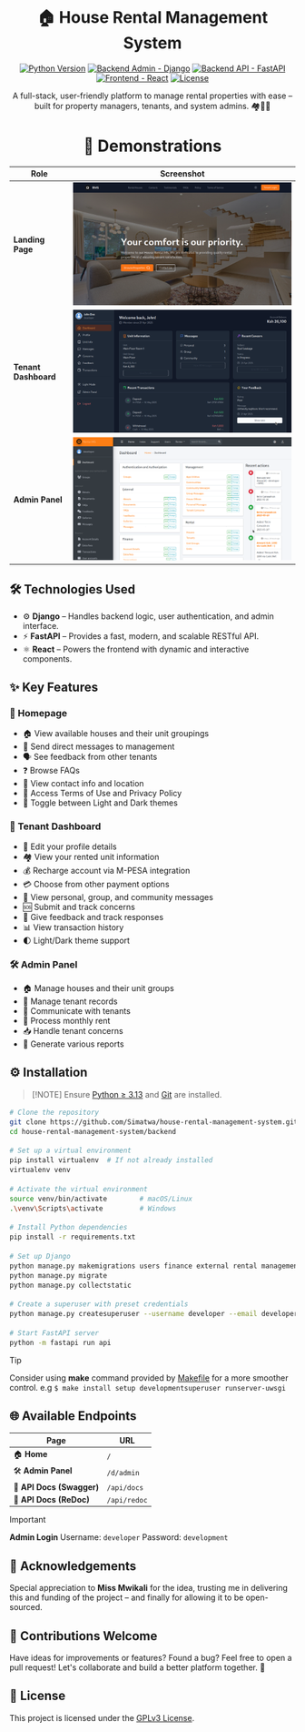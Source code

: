 <h1 align="center">🏠 House Rental Management System</h1>

<p align="center">
  <a href="#"><img alt="Python Version" src="https://img.shields.io/static/v1?logo=python&color=Blue&message=3.13&label=Python"/></a>
  <a href="#"><img alt="Backend Admin - Django" src="https://img.shields.io/static/v1?logo=django&color=Blue&message=Admin&label=Django"/></a>
  <a href="#"><img alt="Backend API - FastAPI" src="https://img.shields.io/static/v1?logo=fastapi&color=Blue&message=RestAPI&label=FastAPI"/></a>
  <a href="#"><img alt="Frontend - React" src="https://img.shields.io/static/v1?logo=react&color=Blue&message=Frontend&label=React"/></a>
  <a href="https://github.com/Simatwa/house-rental-management-system/blob/main/LICENSE"><img alt="License" src="https://img.shields.io/static/v1?logo=MIT&color=Blue&message=GPLv3&label=License"/></a>
</p>

<p align="center">
  A full-stack, user-friendly platform to manage rental properties with ease – built for property managers, tenants, and system admins. 🏘️💼📱
</p>


<h1 align="center">🚀 Demonstrations</h1>

| Role                 | Screenshot                              |
| -------------------- | --------------------------------------- |
| **Landing Page**     | ![Index page](assets/demo/index.png)    |
| **Tenant Dashboard** | ![Dashboard](assets/demo/dashboard.png) |
| **Admin Panel**      | ![Admin page](assets/demo/admin.png)    |


## 🛠 Technologies Used

* ⚙️ **Django** – Handles backend logic, user authentication, and admin interface.
* ⚡ **FastAPI** – Provides a fast, modern, and scalable RESTful API.
* ⚛️ **React** – Powers the frontend with dynamic and interactive components.


## ✨ Key Features

### 🏡 Homepage

* 🏠 View available houses and their unit groupings
* 💬 Send direct messages to management
* 🗣️ See feedback from other tenants
* ❓ Browse FAQs
* 📍 View contact info and location
* 📜 Access Terms of Use and Privacy Policy
* 🌙 Toggle between Light and Dark themes

### 👤 Tenant Dashboard

* 📝 Edit your profile details
* 🏘️ View your rented unit information
* 💰 Recharge account via M-PESA integration
* 💳 Choose from other payment options
* 📩 View personal, group, and community messages
* 🆘 Submit and track concerns
* 💬 Give feedback and track responses
* 📊 View transaction history
* 🌓 Light/Dark theme support

### 🛠️ Admin Panel

* 🏠 Manage houses and their unit groups
* 👥 Manage tenant records
* 💬 Communicate with tenants
* 💸 Process monthly rent
* 📥 Handle tenant concerns
* 📄 Generate various reports


## ⚙️ Installation

> \[!NOTE]
> Ensure [Python ≥ 3.13](https://www.python.org/) and [Git](https://git-scm.com/) are installed.

```bash
# Clone the repository
git clone https://github.com/Simatwa/house-rental-management-system.git
cd house-rental-management-system/backend

# Set up a virtual environment
pip install virtualenv  # If not already installed
virtualenv venv

# Activate the virtual environment
source venv/bin/activate        # macOS/Linux
.\venv\Scripts\activate         # Windows

# Install Python dependencies
pip install -r requirements.txt

# Set up Django
python manage.py makemigrations users finance external rental management
python manage.py migrate
python manage.py collectstatic

# Create a superuser with preset credentials
python manage.py createsuperuser --username developer --email developer@localhost.domain --identity_number 12345678 --noinput

# Start FastAPI server
python -m fastapi run api
```

> [!TIP]
> Consider using **make** command provided by [Makefile](backend/Makefile) for a more smoother control. e.g `$ make install setup developmentsuperuser runserver-uwsgi`

## 🌐 Available Endpoints

| Page                      | URL          |
| ------------------------- | ------------ |
| 🏠 **Home**               | `/`          |
| 🛠 **Admin Panel**        | `/d/admin`   |
| 📘 **API Docs (Swagger)** | `/api/docs`  |
| 📕 **API Docs (ReDoc)**   | `/api/redoc` |

> [!IMPORTANT]
> **Admin Login**
> Username: `developer`
> Password: `development`

## 🙏 Acknowledgements

Special appreciation to **Miss Mwikali** for the idea, trusting me in delivering this and funding of the project – and finally for allowing it to be open-sourced.

## 🤝 Contributions Welcome

Have ideas for improvements or features? Found a bug?
Feel free to open a pull request! Let's collaborate and build a better platform together. 🚀

## 📄 License

This project is licensed under the [GPLv3 License](LICENSE).
